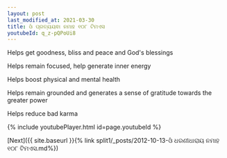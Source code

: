 ```yaml
---
layout: post
last_modified_at: 2021-03-30
title: ଓଁ ପ୍ରତ୍ୟୟଵା ନମାହ ୧୦୮ ଟିମଏସ
youtubeId: q_z-pQPoUi8
---
```

 
 
Helps get goodness, bliss and peace and God's blessings
 
Helps remain focused, help generate inner energy 
 
Helps boost physical and mental health 
 
Helps remain grounded and generates a sense of gratitude towards the greater power 
 
Helps reduce bad karma
 
 
 
 


{% include youtubePlayer.html id=page.youtubeId %}
 
[Next]({{ site.baseurl }}{% link  split1/_posts/2012-10-13-ଓଁ ଧରଣୀଧାରାୟ ନମାହ ୧୦୮ ଟିମଏସ.md%})
 
